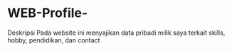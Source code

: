 # WEB-Profile-
Deskripsi
Pada website ini menyajikan data pribadi milik saya terkait skills, hobby, pendidikan, dan contact
